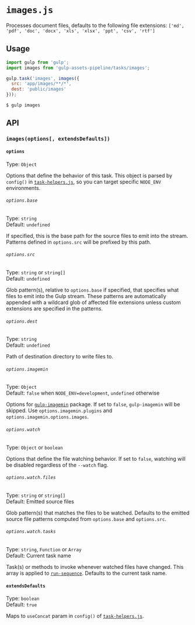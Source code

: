 # `images.js`

Processes document files, defaults to the following file extensions: `['md', 'pdf', 'doc', 'docx', 'xls', 'xlsx', 'ppt', 'csv', 'rtf']`

## Usage

```js
import gulp from 'gulp';
import images from 'gulp-assets-pipeline/tasks/images';

gulp.task('images', images({
  src: 'app/images/**/*',
  dest: 'public/images'
}));
```

```
$ gulp images
```

## API

### `images(options[, extendsDefaults])`

#### `options`

Type: `Object`

Options that define the behavior of this task. This object is parsed by `config()` in [`task-helpers.js`](../helpers/task-helpers.md), so you can target specific `NODE_ENV` environments.

###### `options.base`

Type: `string`<br>
Default: `undefined`

If specified, this is the base path for the source files to emit into the stream. Patterns defined in `options.src` will be prefixed by this path.

###### `options.src`

Type: `string` or `string[]`<br>
Default: `undefined`

Glob pattern(s), relative to `options.base` if specified, that specifies what files to emit into the Gulp stream. These patterns are automatically appended with a wildcard glob of affected file extensions unless custom extensions are specified in the patterns.

###### `options.dest`

Type: `string`<br>
Default: `undefined`

Path of destination directory to write files to.

###### `options.imagemin`

Type: `Object`<br>
Default: `false` when `NODE_ENV=development`, `undefined` otherwise

Options for [`gulp-imagemin`](https://www.npmjs.com/package/gulp-imagemin) package. If set to `false`, `gulp-imagemin` will be skipped. Use `options.imagemin.plugins` and `options.imagemin.options.images`.

###### `options.watch`

Type: `Object` or `boolean`

Options that define the file watching behavior. If set to `false`, watching will be disabled regardless of the `--watch` flag.

###### `options.watch.files`

Type: `string` or `string[]`<br>
Default: Emitted source files

Glob pattern(s) that matches the files to be watched. Defaults to the emitted source file patterns computed from `options.base` and `options.src`.

###### `options.watch.tasks`

Type: `string`, `Function` or `Array`<br>
Default: Current task name

Task(s) or methods to invoke whenever watched files have changed. This array is applied to [`run-sequence`](https://www.npmjs.com/package/run-sequence). Defaults to the current task name.

#### `extendsDefaults`

Type: `boolean`<br>
Default: `true`

Maps to `useConcat` param in `config()` of [`task-helpers.js`](../helpers/task-helpers.md).
